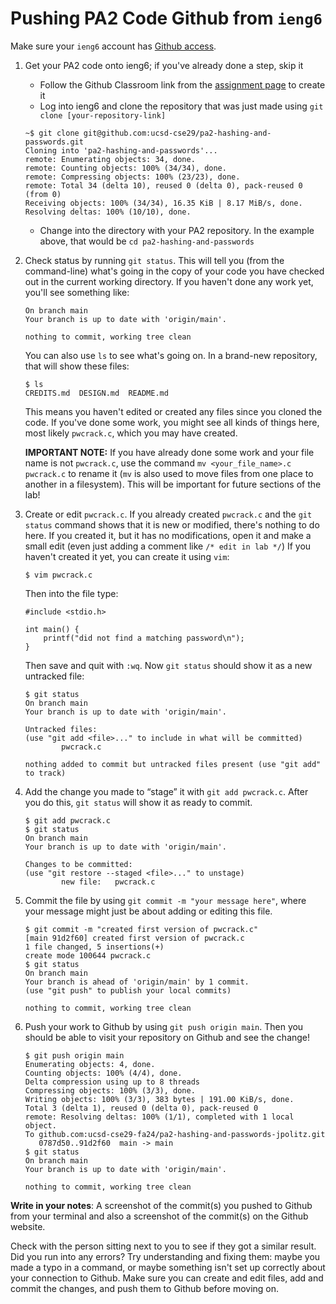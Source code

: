 # Pushing PA2 Code Github from `ieng6`

Make sure your `ieng6` account has [Github access](https://ucsd-cse29.github.io/fa24/week3/index.html#42---git-cli-commands).

1. Get your PA2 code onto ieng6; if you've already done a step, skip it
    - Follow the Github Classroom link from the [assignment page](https://github.com/ucsd-cse29/pa2-hashing-and-passwords) to create it
    - Log into ieng6 and clone the repository that was just made using `git clone [your-repository-link]`
    ```
    ~$ git clone git@github.com:ucsd-cse29/pa2-hashing-and-passwords.git
    Cloning into 'pa2-hashing-and-passwords'...
    remote: Enumerating objects: 34, done.
    remote: Counting objects: 100% (34/34), done.
    remote: Compressing objects: 100% (23/23), done.
    remote: Total 34 (delta 10), reused 0 (delta 0), pack-reused 0 (from 0)
    Receiving objects: 100% (34/34), 16.35 KiB | 8.17 MiB/s, done.
    Resolving deltas: 100% (10/10), done.
    ```
    - Change into the directory with your PA2 repository. In the example above, that would be `cd pa2-hashing-and-passwords`

2. Check status by running `git status`. This will tell you (from the
command-line) what's going in the copy of your code you have checked out in the current working directory. If you haven't done any work yet, you'll see something like:

    ```
    On branch main
    Your branch is up to date with 'origin/main'.

    nothing to commit, working tree clean
    ```
    You can also use `ls` to see what's going on. In a brand-new repository, that will show these files:

    ```
    $ ls
    CREDITS.md  DESIGN.md  README.md
    ```
    This means you haven't edited or created any files since you cloned the
    code. If you've done some work, you might see all kinds of things here, most
    likely `pwcrack.c`, which you may have created.

    **IMPORTANT NOTE:** If you have already done some work and your file name is not `pwcrack.c`, use the command `mv <your_file_name>.c pwcrack.c` to rename it (`mv` is also used to move files from one place to another in a filesystem). This will be important for future sections of the lab!

    

1.  Create or edit `pwcrack.c`. If you already created `pwcrack.c` and the `git
status` command shows that it is new or modified, there's nothing to do here. If
you created it, but it has no modifications, open it and make a small edit (even
just adding a comment like `/* edit in lab */`) If you haven't created it yet,
you can create it using `vim`:

    ```
    $ vim pwcrack.c
    ```

    Then into the file type:

    ```
    #include <stdio.h>

    int main() {
        printf("did not find a matching password\n");
    }
    ```

    Then save and quit with `:wq`. Now `git status` should show it as a new
    untracked file:

    ```
    $ git status
    On branch main
    Your branch is up to date with 'origin/main'.

    Untracked files:
    (use "git add <file>..." to include in what will be committed)
            pwcrack.c

    nothing added to commit but untracked files present (use "git add" to track)
    ```

1. Add the change you made to “stage” it with `git add pwcrack.c`. After you do
this, `git status` will show it as ready to commit.

    ```
    $ git add pwcrack.c
    $ git status
    On branch main
    Your branch is up to date with 'origin/main'.

    Changes to be committed:
    (use "git restore --staged <file>..." to unstage)
            new file:   pwcrack.c
    ```

1. Commit the file by using `git commit -m "your message here"`, where your
message might just be about adding or editing this file.

    ```
    $ git commit -m "created first version of pwcrack.c"
    [main 91d2f60] created first version of pwcrack.c
    1 file changed, 5 insertions(+)
    create mode 100644 pwcrack.c
    $ git status
    On branch main
    Your branch is ahead of 'origin/main' by 1 commit.
    (use "git push" to publish your local commits)

    nothing to commit, working tree clean
    ```

1. Push your work to Github by using `git push origin main`. Then you should be
able to visit your repository on Github and see the change!

    ```
    $ git push origin main
    Enumerating objects: 4, done.
    Counting objects: 100% (4/4), done.
    Delta compression using up to 8 threads
    Compressing objects: 100% (3/3), done.
    Writing objects: 100% (3/3), 383 bytes | 191.00 KiB/s, done.
    Total 3 (delta 1), reused 0 (delta 0), pack-reused 0
    remote: Resolving deltas: 100% (1/1), completed with 1 local object.
    To github.com:ucsd-cse29-fa24/pa2-hashing-and-passwords-jpolitz.git
       0787d50..91d2f60  main -> main
    $ git status
    On branch main
    Your branch is up to date with 'origin/main'.

    nothing to commit, working tree clean
   ```

**Write in your notes**: A screenshot of the commit(s) you pushed to Github from your terminal
and also a screenshot of the commit(s) on the Github website.

Check with the person sitting next to you to see if they got a similar result.
Did you run into any errors? Try understanding and fixing them: maybe you made a
typo in a command, or maybe something isn't set up correctly about your
connection to Github. Make sure you can create and edit files, add and commit
the changes, and push them to Github before moving on.
